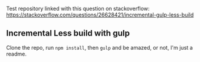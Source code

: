 Test repository linked with this question on stackoverflow:
https://stackoverflow.com/questions/26628421/incremental-gulp-less-build


## Incremental Less build with gulp

Clone the repo, run `npm install`, then `gulp` and be amazed, or not, I'm just a readme.
